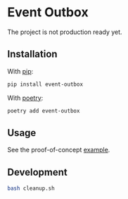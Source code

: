 # Event Outbox

The project is not production ready yet.

## Installation

With [pip](https://pypi.org/project/pip/):

```bash
pip install event-outbox
```

With [poetry](https://python-poetry.org/):

```bash
poetry add event-outbox
```

## Usage

See the proof-of-concept [example](https://github.com/returnnullptr/event-outbox-example).

## Development

```bash
bash cleanup.sh
```

